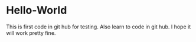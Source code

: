 # Hello-World
This is first code in git hub for testing. Also learn to code in git hub. I hope it will work pretty fine.
